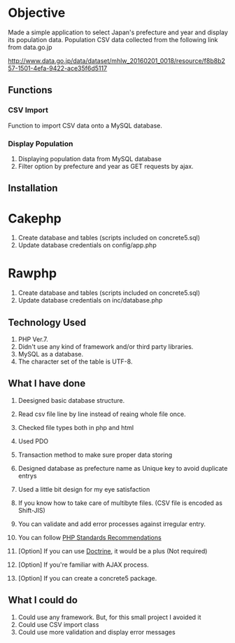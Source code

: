 # Objective

Made a simple application to select Japan's prefecture and year and display its population data.
Population CSV data collected from the following link from data.go.jp

http://www.data.go.jp/data/dataset/mhlw_20160201_0018/resource/f8b8b257-1501-4efa-9422-ace35f6d5117

## Functions

### CSV Import

Function to import CSV data onto a MySQL database.

### Display Population

1. Displaying population data from MySQL database
2. Filter option by prefecture and year as GET requests by ajax.

## Installation
# Cakephp
1. Create database and tables (scripts included on concrete5.sql)
2. Update database credentials on config/app.php

# Rawphp
1. Create database and tables (scripts included on concrete5.sql)
2. Update database credentials on inc/database.php

## Technology Used

1. PHP Ver.7.
2. Didn't use any kind of framework and/or third party libraries.
3. MySQL as a database.
4. The character set of the table is UTF-8.

## What I have done

1. Deesigned basic database structure.
2. Read csv file line by line instead of reaing whole file once.
3. Checked file types both in php and html
4. Used PDO 
5. Transaction method to make sure proper data storing
6. Designed database as prefecture name as Unique key to avoid duplicate entrys
7. Used a little bit design for my eye satisfaction

2. If you know how to take care of multibyte files. (CSV file is encoded as Shift-JIS)
3. You can validate and add error processes against irregular entry.
4. You can follow [PHP Standards Recommendations](http://www.php-fig.org/psr/) 
5. [Option] If you can use [Doctrine](http://www.doctrine-project.org/), it would be a plus (Not required)
6. [Option] If you're familiar with AJAX process.
7. [Option] If you can create a concrete5 package.

## What I could do

1. Could use any framework. But, for this small project I avoided it
2. Could use CSV import class
3. Could use more validation and display error messages
